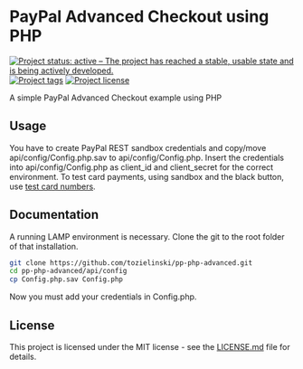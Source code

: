# PayPal Advanced Checkout using PHP
[![Project status: active – The project has reached a stable, usable state and is being actively developed.](https://www.repostatus.org/badges/latest/active.svg)](https://www.repostatus.org/#active)
[![Project tags](https://img.shields.io/github/v/tag/tozielinski/pp-php-advanced?logo=github)](https://github.com/tozielinski/pp-php-advanced/tags)
[![Project license](https://img.shields.io/github/license/tozielinski/pp-php-advanced?logo=github)](https://github.com/tozielinski/pp-php-advanced/LICENSE)
<!-- [![Project contributors](https://img.shields.io/github/contributors/tozielinski/pp-php-sdk-example?logo=github)](https://github.com/tozielinski/pp-php-sdk-example/graphs/contributors) -->
<!-- [![Project build Status](https://badges.netlify.com/api/docsydocs.svg?branch=main)](https://app.netlify.com/sites/docsydocs/deploys) -->
A simple PayPal Advanced Checkout example using PHP

## Usage

You have to create PayPal REST sandbox credentials and copy/move api/config/Config.php.sav to api/config/Config.php. Insert the credentials into api/config/Config.php as client_id and client_secret for the correct environment. To test card payments, using sandbox and the black button, use [test card numbers](https://docs.adyen.com/development-resources/testing/test-card-numbers/).

## Documentation

A running LAMP environment is necessary. Clone the git to the root folder of that installation.
```sh
git clone https://github.com/tozielinski/pp-php-advanced.git
cd pp-php-advanced/api/config
cp Config.php.sav Config.php
```
Now you must add your credentials in Config.php.

## License

This project is licensed under the MIT license - see the [LICENSE.md](https://github.com/tozielinski/pp-php-advanced/blob/main/LICENSE) file for details.
